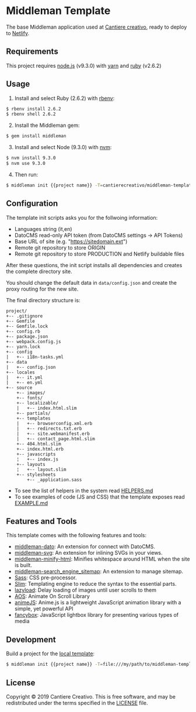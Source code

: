# Middleman Template

The base Middleman application used at [Cantiere creativo][cantierecreativo],
ready to deploy to [Netlify].

[cantierecreativo]: https://cantierecreativo.net/
[Netlify]: https://www.netlify.com/

## Requirements

This project requires [node.js] (v9.3.0) with [yarn] and [ruby] (v2.6.2)

[node.js]: https://nodejs.org/
[yarn]: https://yarnpkg.com/
[ruby]: https://ruby-lang.org

## Usage

1. Install and select Ruby (2.6.2) with [rbenv]:

```sh
$ rbenv install 2.6.2
$ rbenv shell 2.6.2
```

[rbenv]: https://github.com/rbenv/rbenv

2. Install the Middleman gem:

```sh
$ gem install middleman
```

3. Install and select Node (9.3.0) with [nvm]:

```sh
$ nvm install 9.3.0
$ nvm use 9.3.0
```

[nvm]: https://github.com/nvm-sh/nvm

4. Then run:

```sh
$ middleman init {{project name}} -T=cantierecreativo/middleman-template
```

## Configuration

The template init scripts asks you for the follwoing information:

- Languages string (it,en)
- DatoCMS read-only API token (from DatoCMS settings -> API Tokens)
- Base URL of site (e.g. "https://sitedomain.ext")
- Remote git repository to store ORIGIN
- Remote git repository to store PRODUCTION and Netlify buildable files

After these questions, the init script installs all dependencies and creates
the complete directory site.

You should change the default data in `data/config.json` and create the proxy
routing for the new site.

The final directory structure is:

```
project/
+-- .gitignore
+-- Gemfile
+-- Gemfile.lock
+-- config.rb
+-- package.json
+-- webpack.config.js
+-- yarn.lock
+-- config
|   +-- i18n-tasks.yml
+-- data
|   +-- config.json
+-- locales
|   +-- it.yml
|   +-- en.yml
+-- source
    +-- images/
    +-- fonts/
    +-- localizable/
    |   +-- index.html.slim
    +-- partials/
    +-- templates
    |   +-- browserconfig.xml.erb
    |   +-- redirects.txt.erb
    |   +-- site.webmanifest.erb
    |   +-- contact_page.html.slim
    +-- 404.html.slim
    +-- index.html.erb
    +-- javascripts
    ¦   +-- index.js
    +-- layouts
    ¦   +-- layout.slim
    +-- stylesheets
        +-- _application.sass
```

* To see the list of helpers in the system read [HELPERS.md](HELPERS.md)
* To see examples of code (JS and CSS) that the template exposes read
[EXAMPLE.md](EXAMPLE.md)

## Features and Tools

This template comes with the following features and tools:

- [middleman-dato]: An extension for connect with DatoCMS.
- [middleman-svg]: An extension for inlining SVGs in your views.
- [middleman-minify-html]: Minifies whitespace around HTML when the site is
  built.
- [middleman-search_engine_sitemap]: An extension to manage sitemap.
- [Sass]: CSS pre-processor.
- [Slim]: Templating engine to reduce the syntax to the essential parts.
- [lazyload]: Delay loading of images until user scrolls to them
- [AOS]: Animate On Scroll Library
- [animeJS]: Anime.js is a lightweight JavaScript animation library with
  a simple, yet powerful API
- [fancybox]: JavaScript lightbox library for presenting various types of media

[middleman-dato]: https://github.com/datocms/middleman-dato
[middleman-svg]: https://github.com/cantierecreativo/middleman-svg
[middleman-minify-html]: https://github.com/middleman/middleman-minify-html
[middleman-search_engine_sitemap]: https://github.com/Aupajo/middleman-search_engine_sitemap
[Sass]: https://github.com/sass/sass
[Slim]: https://github.com/slim-template/slim
[lazyload]: https://appelsiini.net/projects/lazyload
[AOS]: http://michalsnik.github.io/aos/
[animeJS]: https://animejs.com/
[fancybox]: https://www.fancyapps.com/fancybox/3/

## Development

Build a project for the [local template][local middleman template]:

```sh
$ middleman init {{project name}} -T=file:///my/path/to/middleman-template
```

[local middleman template]: https://middlemanapp.com/advanced/project-templates/#local-template

## License

Copyright © 2019 Cantiere Creativo. This is free software, and may
be redistributed under the terms specified in the [LICENSE] file.

[license]: LICENSE.md
